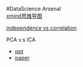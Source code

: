 #DataScience Arsenal  
[xmind思维导图](http://www.1data.pro/2020/02/24/xmind-mindmap/)

[independence vs correlation](https://www.themathcitadel.com/uncorrelated-and-independent-related-but-not-equivalent/)

PCA v.s ICA  
- [ppt](http://compneurosci.com/wiki/images/4/42/Intro_to_PCA_and_ICA.pdf)  
- [paper](http://compneurosci.com/wiki/images/4/42/Intro_to_PCA_and_ICA.pdf)
